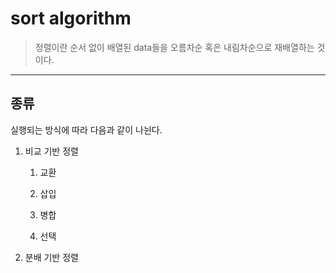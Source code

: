 # sort algorithm

> 정렬이란 순서 없이 배열된 data들을 오름차순 혹은 내림차순으로 재배열하는 것이다.

---

## 종류

실행되는 방식에 따라 다음과 같이 나뉜다.

1. 비교 기반 정렬

   1. 교환

   2. 삽입

   3. 병합

   4. 선택

2. 분배 기반 정렬
